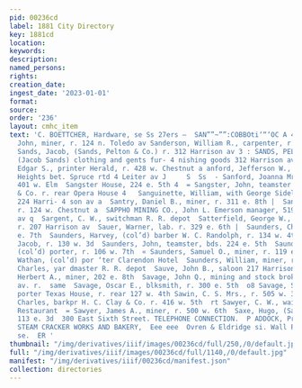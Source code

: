 ```yaml
---
pid: 00236cd
label: 1881 City Directory
key: 1881cd
location: 
keywords: 
description: 
named_persons: 
rights: 
creation_date: 
ingest_date: '2023-01-01'
format: 
source: 
order: '236'
layout: cmhc_item
text: 'C. BOETTCHER, Hardware, se Ss 27ers —  SAN””~””:COBBOti‘“‘OC A 4  Sanderson,
  John, miner, r. 124 n. Toledo av Sanderson, William R., carpenter, r. 327 e. 13th
  Sands, Jacob, (Sands, Pelton & Co.) r. 312 Harrison av 3 : SANDS, PELTON & CO. ..
  (Jacob Sands) clothing and gents fur- 4 nishing goods 312 Harrison av 7a anford,
  Edgar S., printer Herald, r. 428 w. Chestnut a anford, Jefferson W., lab. r. Brooklyn
  Heights bet. Spruce rtd 4 Leiter av J     S  Ss  - Sanford, Joanna Mrs., boarding
  401 w. Elm  Sangster House, 224 e. 5th 4  = Sangster, John, teamster 8S. P. Brown
  & Co. r. rear Opera House 4   Sanguinette, William, with George Sidell & Co. r.
  224 Harri- 4 son av a  Santry, Daniel B., miner, r. 311 e. 8th |  Santry, M. W.,
  r. 124 w. Chestnut a  SAPPHO MINING CO., John L. Emerson manager, 519 Harri- 3  son
  av q  Sargent, C. W., switchman R. R. depot  Satterfield, George W., clk. R. Cline,
  r. 207 Harrison av  Sauer, Warner, lab. r. 329 e. 6th |  Saunders, Charles F., r.119
  e. 7th  Saunders, Harvey, (col’d) barber W. C. Randolph, r. 134 w. 4th  Saunders,
  Jacob, r. 130 w. 3d  Saunders, John, teamster, bds. 224 e. 5th  Saunders, Nathan,
  (col’d) porter, r. 106 w. 7th  « Saunders, Samuel O., miner, r. 119 e. 7th  Saunders,
  Wathan, (col’d) por ‘ter Clarendon Hotel  Saunders, William, miner, r. head Stray-horse  Saurs,
  Charles, yar dmaster R. R. depot  Sauve, John B., saloon 217 Harrison av. r. same  Savage,
  Herbert A., miner, 202 e. 8th  Savage, John Q., mining and stock broker 303 Harrison
  av. r.  same  Savage, Oscar E., blksmith, r. 300 e. 5th  o8 Savage, Samuel, (col’d)
  porter Texas House, r. rear 127 w. 4th Sawin, C. S. Mrs., r. 505 w. 3d  a Sawyer,
  Charles, barkpr H. C. Clay & Co. r. 416 w. 5th  rt Sawyer, C. W., waiter Capitol
  Restaurant  = Sawyer, James A., miner, r. 500 w. 6th  Saxe, Hugo, (Saxe & Co.) r.
  113 e. 3d  300 East Sixth Street. TELEPHONE CONNECTION.  P ADDOCK, Proprietors LEADVILLE
  STEAM CRACKER WORKS AND BAKERY,  Eee eee  Ovren & Eldridge si. Wall Paper, **° “Four
  se.  ER '
thumbnail: "/img/derivatives/iiif/images/00236cd/full/250,/0/default.jpg"
full: "/img/derivatives/iiif/images/00236cd/full/1140,/0/default.jpg"
manifest: "/img/derivatives/iiif/00236cd/manifest.json"
collection: directories
---
```

